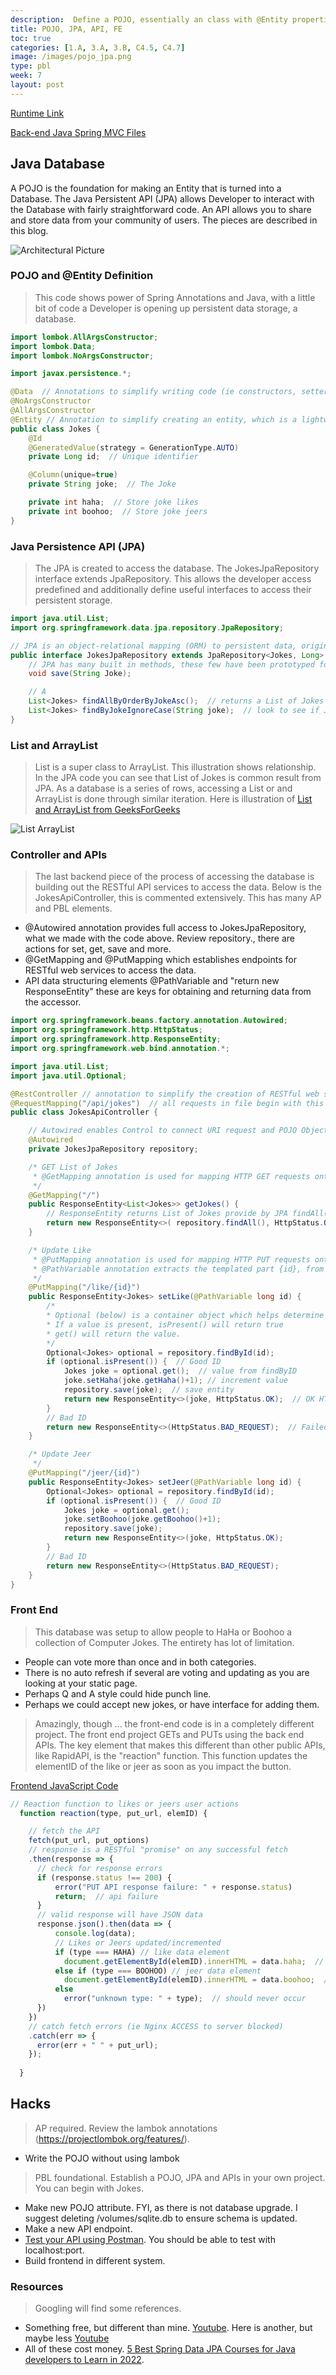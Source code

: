 ```yaml
---
description:  Define a POJO, essentially an class with @Entity properties that enables it to be used with Spring Boot in the process of making a database.  Continue by creating JPA, API and Frontend (FE). 
title: POJO, JPA, API, FE
toc: true
categories: [1.A, 3.A, 3.B, C4.5, C4.7]
image: /images/pojo_jpa.png
type: pbl
week: 7
layout: post
---
```


[Runtime Link](https://nighthawkcoders.github.io/APCSA/data/jokes)


[Back-end Java Spring MVC Files](https://github.com/nighthawkcoders/spring_portfolio/tree/master/src/main/java/com/nighthawk/spring_portfolio/mvc/jokes)

## Java Database
A POJO is the foundation for making an Entity that is turned into a Database.  The Java Persistent API (JPA) allows Developer to interact with the Database with fairly straightforward code.  An API allows you to share and store data from your community of users.  The pieces are described in this blog.

![Architectural Picture]({{site.baseurl}}/images/pojo_jpa.png)

### POJO and @Entity Definition
> This code shows power of Spring Annotations and Java, with a little bit of code a Developer is opening up persistent data storage, a database.

```java
import lombok.AllArgsConstructor;
import lombok.Data;
import lombok.NoArgsConstructor;

import javax.persistence.*;

@Data  // Annotations to simplify writing code (ie constructors, setters)
@NoArgsConstructor
@AllArgsConstructor
@Entity // Annotation to simplify creating an entity, which is a lightweight persistence domain object. Typically, an entity represents a table in a relational database, and each entity instance corresponds to a row in that table.
public class Jokes {
    @Id
    @GeneratedValue(strategy = GenerationType.AUTO)
    private Long id;  // Unique identifier

    @Column(unique=true)
    private String joke;  // The Joke

    private int haha;  // Store joke likes
    private int boohoo;  // Store joke jeers
}
```

### Java Persistence API (JPA)
> The JPA is created to access the database. The JokesJpaRepository interface extends JpaRepository.  This allows the developer access predefined and additionally define  useful interfaces to access their persistent storage.

```java
import java.util.List;
import org.springframework.data.jpa.repository.JpaRepository;

// JPA is an object-relational mapping (ORM) to persistent data, originally relational databases (SQL). Today JPA implementations has been extended for NoSQL.
public interface JokesJpaRepository extends JpaRepository<Jokes, Long> {
    // JPA has many built in methods, these few have been prototyped for this application
    void save(String Joke);

    // A
    List<Jokes> findAllByOrderByJokeAsc();  // returns a List of Jokes in Ascending order
    List<Jokes> findByJokeIgnoreCase(String joke);  // look to see if Joke(s) exist
}
```

### List and ArrayList
> List is a super class to ArrayList.  This illustration shows relationship.  In the JPA code you can see that List of Jokes is common result from JPA.  As a database is a series of rows, accessing a List or and ArrayList is done through similar iteration.  Here is illustration of [List and ArrayList from GeeksForGeeks](https://www.geeksforgeeks.org/difference-between-list-and-arraylist-in-java/)

![List ArrayList]({{site.baseurl}}/images/list.png)

### Controller and APIs
> The last backend piece of the process of accessing the database is building out the RESTful API services to access the data.  Below is the JokesApiController, this is commented extensively.  This has many AP and PBL elements.
- @Autowired annotation provides full access to JokesJpaRepository, what we made with the code above.  Review repository.<actions>, there are actions for set, get, save and more.
- @GetMapping and @PutMapping which establishes endpoints for RESTful web services to access the data.
- API data structuring elements @PathVariable and "return new ResponseEntity" these are keys for obtaining and returning data from the accessor.


```java
import org.springframework.beans.factory.annotation.Autowired;
import org.springframework.http.HttpStatus;
import org.springframework.http.ResponseEntity;
import org.springframework.web.bind.annotation.*;

import java.util.List;
import java.util.Optional;

@RestController // annotation to simplify the creation of RESTful web services
@RequestMapping("/api/jokes")  // all requests in file begin with this URI
public class JokesApiController {

    // Autowired enables Control to connect URI request and POJO Object to easily for Database CRUD operations
    @Autowired
    private JokesJpaRepository repository;

    /* GET List of Jokes
     * @GetMapping annotation is used for mapping HTTP GET requests onto specific handler methods.
     */
    @GetMapping("/")
    public ResponseEntity<List<Jokes>> getJokes() {
        // ResponseEntity returns List of Jokes provide by JPA findAll()
        return new ResponseEntity<>( repository.findAll(), HttpStatus.OK);
    }

    /* Update Like
     * @PutMapping annotation is used for mapping HTTP PUT requests onto specific handler methods.
     * @PathVariable annotation extracts the templated part {id}, from the URI
     */
    @PutMapping("/like/{id}")
    public ResponseEntity<Jokes> setLike(@PathVariable long id) {
        /* 
        * Optional (below) is a container object which helps determine if a result is present. 
        * If a value is present, isPresent() will return true
        * get() will return the value.
        */
        Optional<Jokes> optional = repository.findById(id);
        if (optional.isPresent()) {  // Good ID
            Jokes joke = optional.get();  // value from findByID
            joke.setHaha(joke.getHaha()+1); // increment value
            repository.save(joke);  // save entity
            return new ResponseEntity<>(joke, HttpStatus.OK);  // OK HTTP response: status code, headers, and body
        }
        // Bad ID
        return new ResponseEntity<>(HttpStatus.BAD_REQUEST);  // Failed HTTP response: status code, headers, and body
    }

    /* Update Jeer
     */
    @PutMapping("/jeer/{id}")
    public ResponseEntity<Jokes> setJeer(@PathVariable long id) {
        Optional<Jokes> optional = repository.findById(id);
        if (optional.isPresent()) {  // Good ID
            Jokes joke = optional.get();
            joke.setBoohoo(joke.getBoohoo()+1);
            repository.save(joke);
            return new ResponseEntity<>(joke, HttpStatus.OK);
        }
        // Bad ID
        return new ResponseEntity<>(HttpStatus.BAD_REQUEST);
    }
}
```

### Front End
> This database was setup to allow people to HaHa or Boohoo a collection of Computer Jokes.  The entirety has lot of limitation.  

- People can vote more than once and in both categories.
- There is no auto refresh if several are voting and updating as you are looking at your static page.
- Perhaps Q and A style could hide punch line.
- Perhaps we could accept new jokes, or have interface for adding them.

> Amazingly, though ... the front-end code is in a completely different project.  The front end project GETs and PUTs using the back end APIs.  The key element that makes this different than other public APIs, like RapidAPI, is the "reaction" function.  This function updates the elementID of the like or jeer as soon as you impact the button.

[Frontend JavaScript Code](https://github.com/nighthawkcoders/APCSA/blob/master/_posts/2022-07-10-PBL-jokes.md)

```javascript
// Reaction function to likes or jeers user actions
  function reaction(type, put_url, elemID) {

    // fetch the API
    fetch(put_url, put_options)
    // response is a RESTful "promise" on any successful fetch
    .then(response => {
      // check for response errors
      if (response.status !== 200) {
          error("PUT API response failure: " + response.status)
          return;  // api failure
      }
      // valid response will have JSON data
      response.json().then(data => {
          console.log(data);
          // Likes or Jeers updated/incremented
          if (type === HAHA) // like data element
            document.getElementById(elemID).innerHTML = data.haha;  // fetched haha data assigned to haha Document Object Model (DOM)
          else if (type === BOOHOO) // jeer data element
            document.getElementById(elemID).innerHTML = data.boohoo;  // fetched boohoo data assigned to boohoo Document Object Model (DOM)
          else
            error("unknown type: " + type);  // should never occur
      })
    })
    // catch fetch errors (ie Nginx ACCESS to server blocked)
    .catch(err => {
      error(err + " " + put_url);
    });
    
  }
```

## Hacks
> AP required.  Review the lambok annotations (https://projectlombok.org/features/).  
- Write the POJO without using lambok

> PBL foundational.  Establish a POJO, JPA and APIs in your own project.  You can begin with Jokes.
- Make new POJO attribute.  FYI, as there is not database upgrade.  I suggest deleting /volumes/sqlite.db to ensure schema is updated.
- Make a new API endpoint.
- [Test your API using Postman](https://www.geeksforgeeks.org/basics-of-api-testing-using-postman/).  You should be able to test with localhost:port.
- Build frontend in different system.

### Resources
> Googling will find some references.  
- Something free, but different than mine. [Youtube](https://www.youtube.com/watch?v=8SGI_XS5OPw).  Here is another, but maybe less [Youtube](https://www.youtube.com/watch?v=MaI0_XdpdP8)
- All of these cost money.  [5 Best Spring Data JPA Courses for Java developers to Learn in 2022](https://medium.com/javarevisited/5-best-spring-data-jpa-courses-for-java-developers-45e6438be3c9). 
